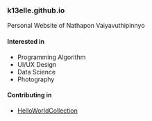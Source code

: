 ### k13elle.github.io

Personal Website of Nathapon Vaiyavuthipinnyo

#### Interested in
- Programming Algorithm
- UI/UX Design
- Data Science
- Photography

#### Contributing in
- [HelloWorldCollection](http://www.roesler-ac.de/wolfram/hello.htm)
